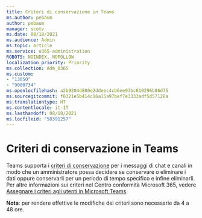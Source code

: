 ```yaml
---
title: Criteri di conservazione in Teams
ms.author: pebaum
author: pebaum
manager: scotv
ms.date: 08/18/2021
ms.audience: Admin
ms.topic: article
ms.service: o365-administration
ROBOTS: NOINDEX, NOFOLLOW
localization_priority: Priority
ms.collection: Adm_O365
ms.custom:
- "13650"
- "9000734"
ms.openlocfilehash: a2b9204d800e2ddeec4cb6ee93bc810296b86d75
ms.sourcegitcommit: f0321e5b414c16a15a97bef7e3333adf5d57128a
ms.translationtype: HT
ms.contentlocale: it-IT
ms.lasthandoff: 08/18/2021
ms.locfileid: "58391257"
---
```

# <a name="retention-policies-in-teams"></a>Criteri di conservazione in Teams

Teams supporta i [criteri di conservazione](https://docs.microsoft.com/microsoftteams/retention-policies) per i messaggi di chat e canali in modo che un amministratore possa decidere se conservare o eliminare i dati oppure conservarli per un periodo di tempo specifico e infine eliminarli. Per altre informazioni sui criteri nel Centro conformità Microsoft 365, vedere [Assegnare i criteri agli utenti in Microsoft Teams](https://docs.microsoft.com/microsoftteams/assign-policies).

**Nota**: per rendere effettive le modifiche dei criteri sono necessarie da 4 a 48 ore.
